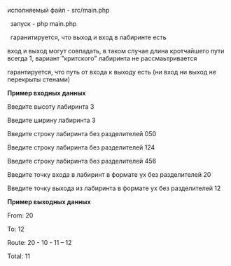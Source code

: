﻿исполняемый файл  - src/main.php

` `запуск - php main.php

` `гаранитируется, что выход и вход в лабиринте есть

вход и выход могут совпадать, в таком случае длина кротчайшего пути всегда 1, вариант "критского" лабиринта не рассмаьтривается

гарантируется, что путь от входа к выходу есть (ни вход ни выход не перекрыты стенами)

**Пример входных данных**

Введите высоту лабиринта 3

Введите ширину лабиринта 3

Введите строку лабиринта без разделителей 050

Введите строку лабиринта без разделителей 124

Введите строку лабиринта без разделителей 456

Введите точку входа в лабиринт в формате yx без разделителей 20

Введите точку выхода из лабиринта в формате yx без разделителей 12

**Пример выходных данных** 

From: 20

To: 12

Route: 20 - 10 - 11 – 12

Total: 11
